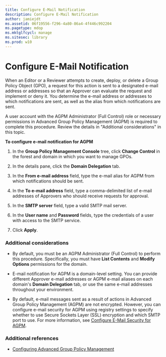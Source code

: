```yaml
---
title: Configure E-Mail Notification
description: Configure E-Mail Notification
author: jamiejdt
ms.assetid: 06f19556-f296-4a80-86a4-4f446c992204
ms.pagetype: mdop
ms.mktglfcycl: manage
ms.sitesec: library
ms.prod: w10
---
```



# Configure E-Mail Notification


When an Editor or a Reviewer attempts to create, deploy, or delete a Group Policy Object (GPO), a request for this action is sent to a designated e-mail address or addresses so that an Approver can evaluate the request and implement or deny it. You determine the e-mail address or addresses to which notifications are sent, as well as the alias from which notifications are sent.

A user account with the AGPM Administrator (Full Control) role or necessary permissions in Advanced Group Policy Management (AGPM) is required to complete this procedure. Review the details in "Additional considerations" in this topic.

**To configure e-mail notification for AGPM**

1.  In the **Group Policy Management Console** tree, click **Change Control** in the forest and domain in which you want to manage GPOs.

2.  In the details pane, click the **Domain Delegation** tab.

3.  In the **From e-mail address** field, type the e-mail alias for AGPM from which notifications should be sent.

4.  In the **To e-mail address** field, type a comma-delimited list of e-mail addresses of Approvers who should receive requests for approval.

5.  In the **SMTP server** field, type a valid SMTP mail server.

6.  In the **User name** and **Password** fields, type the credentials of a user with access to the SMTP service.

7.  Click **Apply**.

### Additional considerations

-   By default, you must be an AGPM Administrator (Full Control) to perform this procedure. Specifically, you must have **List Contents** and **Modify Options** permissions for the domain.

-   E-mail notification for AGPM is a domain-level setting. You can provide different Approver e-mail addresses or AGPM e-mail aliases on each domain's **Domain Delegation** tab, or use the same e-mail addresses throughout your environment.

-   By default, e-mail messages sent as a result of actions in Advanced Group Policy Management (AGPM) are not encrypted. However, you can configure e-mail security for AGPM using registry settings to specify whether to use Secure Sockets Layer (SSL) encryption and which SMTP port to use. For more information, see [Configure E-Mail Security for AGPM](configure-e-mail-security-for-agpm-agpm40.md).

### Additional references

-   [Configuring Advanced Group Policy Management](configuring-advanced-group-policy-management-agpm40.md)

 

 





